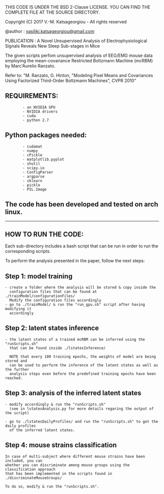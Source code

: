 THIS CODE IS UNDER THE BSD 2-Clause LICENSE. YOU CAN FIND THE COMPLETE FILE
                AT THE SOURCE DIRECTORY.

Copyright (C) 2017 V.-M. Katsageorgiou - All rights reserved

@author : vasiliki.katsageorgiou@gmail.com


PUBLICATION : A Novel Unsupervised Analysis of Electrophysiological Signals 
                        Reveals New Sleep Sub-stages in Mice

The given scripts perfom unsupervised analysis of EEG/EMG mouse data employing 
the mean-covariance Restricted Boltzmann Machine (mcRBM) by Marc'Aurelio Ranzato.

Refer to:
"M. Ranzato, G. Hinton, "Modeling Pixel Means and Covariances Using Factorized 
Third-Order Boltzmann Machines", CVPR 2010"


## REQUIREMENTS:
            - an NVIDIA GPU
            - NVIDIA drivers
            - cuda
            - python 2.7

## Python packages needed:
            - cudamat
            - numpy
            - cPickle
            - matplotlib.pyplot
            - shutil
            - scipy.io
            - ConfigParser
            - argparse
            - sklearn
            - pickle
            - PIL.Image

            
## The code has been developed and tested on arch linux.

********************************************************************************

## HOW TO RUN THE CODE:

Each sub-directory includes a bash script that can be run in order to run the 
corresponding scripts.

To perform the analysis presented in the paper, follow the next steps:

## Step 1: model training
    - create a folder where the analysis will be stored & copy inside the 
      configuration files that can be found at ./trainModel/configurationFiles/
      Modify the configuration files accordingly
    - go to ./trainModel/ & run the "run_gpu.sh" script after having modifying it
      accordingly
      
## Step 2: latent states inference
    - the latent states of a trained mcRBM can be inferred using the "runScripts.sh"
      that can be found inside ./lstatesInference/
      
      NOTE that every 100 training epochs, the weights of model are being stored and
      can be used to perform the inference of the latent states as well as the further
      analysis steps even before the predefined training epochs have been reached.
      
## Step 3: analysis of the inferred latent states
    - modify accordingly & run the "runScripts.sh"
      (see in lstatesAnalysis.py for more details regaring the output of the script)
      
    - go to ./lstatesDailyProfiles/ and run the "runScripts.sh" to get the daily profiles
      of the inferred latent states.
      
## Step 4: mouse strains classification
      
    In case of multi-subject where different mouse strains have been included, you can 
    whether you can discriminate among mouse groups using the classification approach 
    that has been implemented in the scripts found in ./discriminateMouseGroups/
    
    To do so, modify & run the "runScripts.sh".
    
